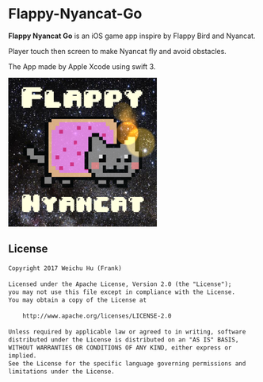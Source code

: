 # Flappy-Nyancat-Go

**Flappy Nyancat Go** is an iOS game app inspire by Flappy Bird and Nyancat. 

Player touch then screen to make Nyancat fly and avoid obstacles.

The App made by Apple Xcode using swift 3.

<img src='https://github.com/frhhh/Flappy-Nyancat-Go/blob/master/Flappy_Nyancat_Go_icon.png' width='300' alt='App icon' />

## License

    Copyright 2017 Weichu Hu (Frank)

    Licensed under the Apache License, Version 2.0 (the "License");
    you may not use this file except in compliance with the License.
    You may obtain a copy of the License at

        http://www.apache.org/licenses/LICENSE-2.0

    Unless required by applicable law or agreed to in writing, software
    distributed under the License is distributed on an "AS IS" BASIS,
    WITHOUT WARRANTIES OR CONDITIONS OF ANY KIND, either express or implied.
    See the License for the specific language governing permissions and
    limitations under the License.
